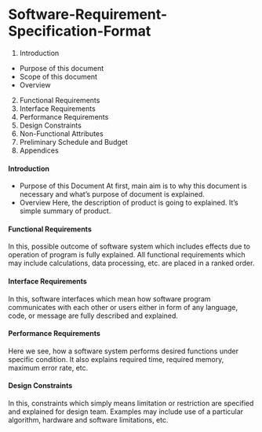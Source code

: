 # Software-Requirement-Specification-Format
1. Introduction
* Purpose of this document
* Scope of this document
* Overview
2. Functional Requirements
3. Interface Requirements
4. Performance Requirements
5. Design Constraints
6. Non-Functional Attributes
7. Preliminary Schedule and Budget
8. Appendices


#### Introduction
* Purpose of this Document 
At first, main aim is to why this document is necessary and what’s purpose of document is explained.
* Overview
Here, the description of product is going to explained. It’s simple summary of product.

#### Functional Requirements
In this, possible outcome of software system which includes effects due to operation of program is fully explained. 
All functional requirements which may include calculations, data processing, etc. are placed in a ranked order.

#### Interface Requirements
In this, software interfaces which mean how software program communicates with each other or users either in 
form of any language, code, or message are fully described and explained.

#### Performance Requirements
Here we see, how a software system performs desired functions under specific condition. 
It also explains required time, required memory, maximum error rate, etc.

#### Design Constraints 
In this, constraints which simply means limitation or restriction are specified and explained for design team. 
Examples may include use of a particular algorithm, hardware and software limitations, etc.
